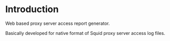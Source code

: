 # Introduction #
Web based proxy server access report generator.

Basically developed for native format of Squid proxy server access log files.